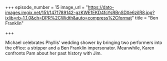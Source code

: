 +++
episode_number = 15
image_url = "https://dato-images.imgix.net/151/1471789142-gzKWE1EKD4fcYsRBnSDXe6ziIR8.jpg?ixlib=rb-1.1.0&ch=DPR%2CWidth&auto=compress%2Cformat"
title = "Ben Franklin"

+++

Michael celebrates Phyllis' wedding shower by bringing two performers into the office: a stripper and a Ben Franklin impersonator. Meanwhile, Karen confronts Pam about her past history with Jim.